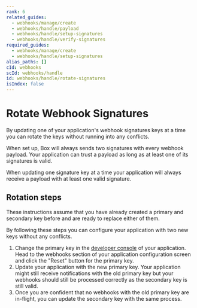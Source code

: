 ```yaml
---
rank: 6
related_guides:
  - webhooks/manage/create
  - webhooks/handle/payload
  - webhooks/handle/setup-signatures
  - webhooks/handle/verify-signatures
required_guides:
  - webhooks/manage/create
  - webhooks/handle/setup-signatures
alias_paths: []
cId: webhooks
scId: webhooks/handle
id: webhooks/handle/rotate-signatures
isIndex: false
---
```


# Rotate Webhook Signatures

By updating one of your application's webhook signatures keys at a time you can
rotate the keys without running into any conflicts.

When set up, Box will always sends two signatures with every webhook payload.
Your application can trust a payload as long as at least one of its signatures
is valid.

When updating one signature key at a time your application will always receive a
payload with at least one valid signature.

## Rotation steps

These instructions assume that you have already created a primary and secondary
key before and are ready to replace either of them.

By following these steps you can configure your application with two new keys
without any conflicts.

1. Change the primary key in the [developer console][console] of your
application. Head to the webhooks section of your application configuration
screen and click the "Reset" button for the primary key.
2. Update your application with the new primary key. Your application might
still receive notifications with the old primary key but your webhooks should
still be processed correctly as the secondary key is still valid.
3. Once you are confident that no webhooks with the old primary key are
in-flight, you can update the secondary key with the same process.

[console]: https://app.box.com/developers/console
